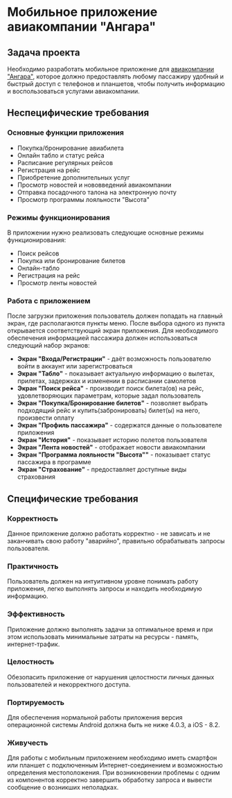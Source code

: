 # Мобильное приложение авиакомпании "Ангара"
## Задача проекта
Необходимо разработать мобильное приложение для [авиакомпании "Ангара"](https://angara.aero// "Сайт авиакомпании"), которое должно предоставлять любому пассажиру удобный и быстрый доступ с телефонов и планшетов, чтобы получить информацию и воспользоваться услугами авиакомпании.

## Неспецифические требования
### Основные функции приложения
-	Покупка/бронирование авиабилета
-	Онлайн табло и статус рейса 
-	Расписание регулярных рейсов 
-	Регистрация на рейс 
-	Приобретение дополнительных услуг 
-	Просмотр новостей и нововведений авиакомпании
-	Отправка посадочного талона на электронную почту
-	Просмотр программы лояльности "Высота"

### Режимы функционирования
В приложении нужно реализовать следующие основные режимы функционирования:
-	Поиск рейсов
-	Покупка или бронирование билетов
-	Онлайн-табло
-	Регистрация на рейс
-	Просмотр ленты новостей

### Работа с приложением
После загрузки приложения пользователь должен попадать на главный экран, где располагаются пункты меню. После выбора одного из пункта открывается соответствующий экран приложения. Для необходимого обеспечения информацией пассажира должен использоваться следующий набор экранов:
+ **Экран "Входа/Регистрации"** - даёт возможность пользователю войти в аккаунт или зарегистроваться
+ **Экран "Табло"** - показывает актуальную информацию о вылетах, прилетах, задержках и изменении в расписании самолетов
+ **Экран "Поиск рейса"** - производит поиск билета(ов)  на рейс, удовлетворяющих параметрам, которые задал пользователь
+ **Экран "Покупка/Бронирование билетов"** - позволяет выбрать подходящий рейс и купить(забронировать) билет(ы) на него, произвести оплату
+ **Экран "Профиль пассажира"** - содержатся данные о пользователе приложения
+ **Экран "История"** - показывает историю полетов пользователя
+ **Экран "Лента новостей"** - отображает новости авиакомпании
+ **Экран "Программа лояльности "Высота""** - показывает статус пассажира в программе
+ **Экран "Страхование"**  - предоставляет доступные виды страхования

## Специфические требования

### Корректность
Данное приложение должно работать корректно - не зависать и не заканчивать свою работу "аварийно", правильно обрабатывать запросы пользователя.
### Практичность
Пользователь должен на интуитивном уровне понимать работу приложения, легко выполнять запросы и находить необходимую информацию.
### Эффективность
Приложение должно выполнять задачи за оптимальное время и при этом использовать минимальные затраты на ресурсы - память, интернет-трафик.
### Целостность 
Обезопасить приложение от нарушения целостности личных данных пользователей и некорректного доступа.
### Портируемость
Для обеспечения нормальной работы приложения версия операционной системы Android должна быть не ниже 4.0.3, а iOS - 8.2.
### Живучесть
Для работы с мобильным приложением необходимо иметь смартфон или планшет с подключенным Интернет-соединением и возможностью определения местоположения. При возникновении проблемы с одним из компонентов корректно завершить обработку запроса и вывести сообщение о возникших неполадках. 
